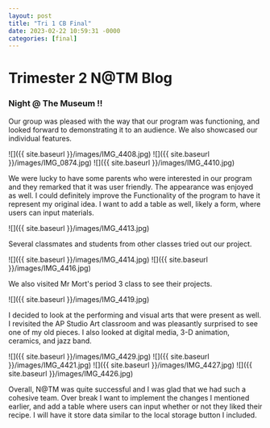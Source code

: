 ```yaml
---
layout: post
title: "Tri 1 CB Final"
date: 2023-02-22 10:59:31 -0000
categories: [final]
---
```

# Trimester 2 N@TM Blog

### Night @ The Museum !!

Our group was pleased with the way that our program was functioning, and looked forward to demonstrating it to an audience. We also showcased our individual features.

![]({{ site.baseurl }}/images/IMG_4408.jpg)
![]({{ site.baseurl }}/images/IMG_0874.jpg)
![]({{ site.baseurl }}/images/IMG_4410.jpg)

We were lucky to have some parents who were interested in our program and they remarked that it was user friendly. The appearance was enjoyed as well. I could definitely improve the Functionality of the program to have it represent my original idea. I want to add a table as well, likely a form, where users can input materials.

![]({{ site.baseurl }}/images/IMG_4413.jpg)

Several classmates and students from other classes tried out our project. 

![]({{ site.baseurl }}/images/IMG_4414.jpg)
![]({{ site.baseurl }}/images/IMG_4416.jpg)

We also visited Mr Mort's period 3 class to see their projects.

![]({{ site.baseurl }}/images/IMG_4419.jpg)

I decided to look at the performing and visual arts that were present as well. I revisited the AP Studio Art classroom and was pleasantly surprised to see one of my old pieces. I also looked at digital media, 3-D animation, ceramics, and jazz band. 

![]({{ site.baseurl }}/images/IMG_4429.jpg)
![]({{ site.baseurl }}/images/IMG_4421.jpg)
![]({{ site.baseurl }}/images/IMG_4427.jpg)
![]({{ site.baseurl }}/images/IMG_4426.jpg)

Overall, N@TM was quite successful and I was glad that we had such a cohesive team. Over break I want to implement the changes I mentioned earlier, and add a table where users can input whether or not they liked their recipe. I will have it store data similar to the local storage button I included.
